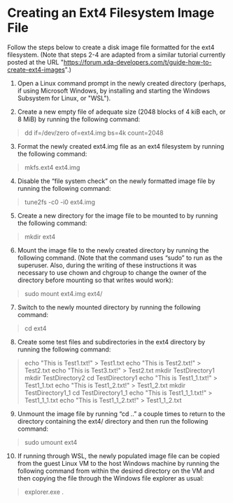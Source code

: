 Creating an Ext4 Filesystem Image File
======================================

Follow the steps below to create a disk image file formatted for the ext4 filesystem. (Note that steps 2-4 are adapted from a similar tutorial currently posted at the URL "https://forum.xda-developers.com/t/guide-how-to-create-ext4-images".)

1. Open a Linux command prompt in the newly created directory (perhaps, if using Microsoft Windows, by installing and starting the Windows Subsystem for Linux, or "WSL").

2. Create a new empty file of adequate size (2048 blocks of 4 kiB each, or 8 MiB) by running the following command:

> dd if=/dev/zero of=ext4.img bs=4k count=2048

3. Format the newly created ext4.img file as an ext4 filesystem by running the following command:

> mkfs.ext4 ext4.img

4. Disable the “file system check” on the newly formatted image file by running the following command:

>  tune2fs -c0 -i0 ext4.img

5. Create a new directory for the image file to be mounted to by running the following command:

> mkdir ext4

6. Mount the image file to the newly created directory by running the following command. (Note that the command uses “sudo” to run as the superuser. Also, during the writing of these instructions it was necessary to use chown and chgroup to change the owner of the directory before mounting so that writes would work):

> sudo mount ext4.img ext4/

7. Switch to the newly mounted directory by running the following command:

>  cd ext4

8. Create some test files and subdirectories in the ext4 directory by running the following command:

> echo "This is Test1.txt!" > Test1.txt
> echo "This is Test2.txt!" > Test2.txt
> echo "This is Test3.txt!" > Test2.txt
> mkdir TestDirectory1
> mkdir TestDirectory2
> cd TestDirectory1
> echo "This is Test1_1.txt!" > Test1_1.txt
> echo "This is Test1_2.txt!" > Test1_2.txt
> mkdir TestDirectory1_1
> cd TestDirectory1_1
> echo "This is Test1_1_1.txt!" > Test1_1_1.txt
> echo "This is Test1_1_2.txt!" > Test1_1_2.txt

9. Unmount the image file by running “cd ..” a couple times to return to the directory containing the ext4/ directory and then run the following command:

> sudo umount ext4

10. If running through WSL, the newly populated image file can be copied from the guest Linux VM to the host Windows machine by running the following command from within the desired directory on the VM and then copying the file through the Windows file explorer as usual:

> explorer.exe .